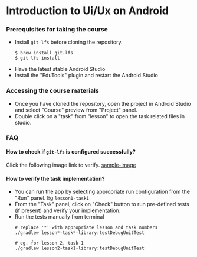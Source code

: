 # Introduction to Ui/Ux on Android

### Prerequisites for taking the course

- Install `git-lfs` before cloning the repository.
  ```
  $ brew install git-lfs
  $ git lfs install
  ```
- Have the latest stable Android Studio
- Install the "EduTools" plugin and restart the Android Studio

### Accessing the course materials

- Once you have cloned the repository, open the project in Android Studio and select "Course"
  preview from "Project" panel.
- Double click on a "task" from "lesson" to open the task related files in studio.

### FAQ

#### How to check if `git-lfs` is configured successfully?

Click the following image link to
verify. [sample-image](lesson1/task1/library/src/test/snapshots/images/com.example.android.library_MainActivityLayoutTest_button.png)

#### How to verify the task implementation?

- You can run the app by selecting appropriate run configuration from the "Run" panel.
  Eg `lesson1-task1`
- From the "Task" panel, click on "Check" button to run pre-defined tests (if present) and verify
  your implementation.
- Run the tests manually from terminal
  ```
  # replace '*' with appropriate lesson and task numbers
  ./gradlew lesson*-task*-library:testDebugUnitTest
  
  # eg. for lesson 2, task 1
  ./gradlew lesson2-task1-library:testDebugUnitTest 
  ```

